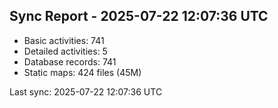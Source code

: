 ## Sync Report - 2025-07-22 12:07:36 UTC

- Basic activities: 741
- Detailed activities: 5
- Database records: 741
- Static maps: 424 files (45M)

Last sync: 2025-07-22 12:07:36 UTC
